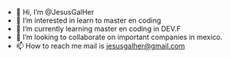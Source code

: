 - 👋 Hi, I’m @JesusGalHer
- 👀 I’m interested in learn to master en coding
- 🌱 I’m currently learning master en coding in DEV.F
- 💞️ I’m looking to collaborate on important companies in mexico.
- 📫 How to reach me mail is jesusgalher@gmail.com

<!---
JesusGalHer/JesusGalHer is a ✨ special ✨ repository because its `README.md` (this file) appears on your GitHub profile.
You can click the Preview link to take a look at your changes.
--->
